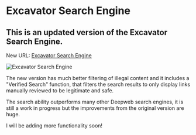 # Excavator Search Engine
## This is an updated version of the Excavator Search Engine.

New URL: [Excavator Search Engine](https://excavator.live)

![Excavator Search Engine](https://raw.githubusercontent.com/hwik2025/Excavator-Search-Engine/main/excavator.png)

The new version has much better filtering of illegal content and it includes a "Verified Search" function, that filters the search results to only display links manually reviewed to be legitimate and safe. 

The search ability outperforms many other Deepweb search engines, it is still a work in progress but the improvements from the original version are huge.

I will be adding more functionality soon!
